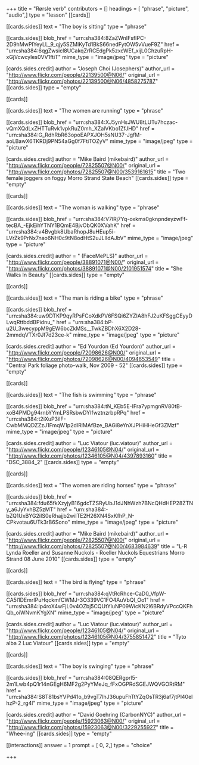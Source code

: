 +++
title = "Rørsle verb"
contributors = []
headings = [ "phrase", "picture", "audio",]
type = "lesson"
[[cards]]

[[cards.sides]]
text = "The boy is sitting"
type = "phrase"

[[cards.sides]]
blob_href = "urn:sha384:8ZaZWnIFsfIPC-2D9hMwPIYeyLL_9_qjy5SZMlKyTd1BkS66nedFytOW5vVueF9Z"
href = "urn:sha384:6qgZwsicl8UCakqZrRCEdgPk5zxcWEf_xijL0ChzuRpH-xGjVcwcyles0VV1ftiT"
mime_type = "image/jpeg"
type = "picture"

[cards.sides.credit]
author = "Joseph Choi (Josephers)"
author_url = "http://www.flickr.com/people/22139500@N06/"
original_url = "http://www.flickr.com/photos/22139500@N06/4858275787"
[[cards.sides]]
type = "empty"

[[cards]]

[[cards.sides]]
text = "The women are running"
type = "phrase"

[[cards.sides]]
blob_href = "urn:sha384:XJ5ynHsJWU8tLUTu7hczac-vQmXQdLxZHTTuRvk1vpkRuZ0mh_XZalVKbo1ZfJHD"
href = "urn:sha384:G_RdhRbR63opoEAPXJOH5sNU37-JgfM-aoLBawX6TKRDj9PN54aGg0f7FtiTOZyV"
mime_type = "image/jpeg"
type = "picture"

[cards.sides.credit]
author = "Mike Baird (mikebaird)"
author_url = "http://www.flickr.com/people/72825507@N00/"
original_url = "http://www.flickr.com/photos/72825507@N00/3539161615"
title = "Two female joggers on foggy Morro Strand State Beach"
[[cards.sides]]
type = "empty"

[[cards]]

[[cards.sides]]
text = "The woman is walking"
type = "phrase"

[[cards.sides]]
blob_href = "urn:sha384:V7lRj7Yq-oxkms0gknpndeyzwFf-tecBA_-EjkEihYTNY1BQmE4BjvObQK0XVahK"
href = "urn:sha384:v4Bvgbk8UbaRhopJ8uHEup5i-LVrZk9PrNx7nao6NH0c9tN8odHtS2uJLIIdAJbV"
mime_type = "image/jpeg"
type = "picture"

[cards.sides.credit]
author = " (FaceMePLS)"
author_url = "http://www.flickr.com/people/38891071@N00/"
original_url = "http://www.flickr.com/photos/38891071@N00/2101951574"
title = "She Walks In Beauty"
[[cards.sides]]
type = "empty"

[[cards]]

[[cards.sides]]
text = "The man is riding a bike"
type = "phrase"

[[cards.sides]]
blob_href = "urn:sha384:uw9DTKP9qyRPsFCoXdkPV6FSQi6ZYZIA8hFJ2uKFSggCEyyDLwqRttbddBPidnu_"
href = "urn:sha384:bP-u2U_3wecyppM9gEW6bcZkMSs__TwkZBDhX6X2D28-2mmdqVTXr0Jf7d23ce-k"
mime_type = "image/jpeg"
type = "picture"

[cards.sides.credit]
author = "Ed Yourdon (Ed Yourdon)"
author_url = "http://www.flickr.com/people/72098626@N00/"
original_url = "http://www.flickr.com/photos/72098626@N00/4094653549"
title = "Central Park foliage photo-walk, Nov 2009 - 52"
[[cards.sides]]
type = "empty"

[[cards]]

[[cards.sides]]
text = "The fish is swimming"
type = "phrase"

[[cards.sides]]
blob_href = "urn:sha384:tN_KEb5E-IFra7ypmgnRV80tB-xoB4PMDg94rnbYYmLPSRsbwDYIfwztnzrbpRPq"
href = "urn:sha384:t2iXuP3iIF-CwbMMQDZZzJ1FmqW1p2dIRlMAfBze_BAGi8eYnXJPHiHHeGf3ZMzf"
mime_type = "image/jpeg"
type = "picture"

[cards.sides.credit]
author = "Luc Viatour (luc.viatour)"
author_url = "http://www.flickr.com/people/12346105@N04/"
original_url = "http://www.flickr.com/photos/12346105@N04/4397893160"
title = "DSC_3884_2"
[[cards.sides]]
type = "empty"

[[cards]]

[[cards.sides]]
text = "The women are riding horses"
type = "phrase"

[[cards.sides]]
blob_href = "urn:sha384:fdu65fkXzyjyB16gdcTZSRyUbJ1dJNhWzh7BNcQHdHEP28ZTNy_a6JyYxhBZ5zMT"
href = "urn:sha384:-bZQ1UxBYG2iIS0eRhajjb2wilTE2H26XN4SxKfhP_N-CPkvotau6UTk3rB6Sono"
mime_type = "image/jpeg"
type = "picture"

[cards.sides.credit]
author = "Mike Baird (mikebaird)"
author_url = "http://www.flickr.com/people/72825507@N00/"
original_url = "http://www.flickr.com/photos/72825507@N00/4683984639"
title = "L-R Lynda Roeller and Susanne Nuckols - Roeller Nuckols Equestrians Morro Strand 08 June 2010"
[[cards.sides]]
type = "empty"

[[cards]]

[[cards.sides]]
text = "The bird is flying"
type = "phrase"

[[cards.sides]]
blob_href = "urn:sha384:qVtRcRhce-CaD0_VfpW-CA5l1DEmrIPuHqckmfCWMJ-3O339VC1FO4AuVbQl_Oo1"
href = "urn:sha384:ip4roX4wFjL0v4OZbj5CQUtYluNP09WicKN2l6BRdyVPccQKFhQb_oiWNvmKYgXN"
mime_type = "image/jpeg"
type = "picture"

[cards.sides.credit]
author = "Luc Viatour (luc.viatour)"
author_url = "http://www.flickr.com/people/12346105@N04/"
original_url = "http://www.flickr.com/photos/12346105@N04/3755851472"
title = "Tyto alba 2 Luc Viatour"
[[cards.sides]]
type = "empty"

[[cards]]

[[cards.sides]]
text = "The boy is swinging"
type = "phrase"

[[cards.sides]]
blob_href = "urn:sha384:08QERgprl5-2m1Lwb4pQ1r14nGEgH6MF2g2PyYMeJq_fFxOGPRdSGEJWQVGORtRM"
href = "urn:sha384:S8T81bsYVPd41o_b9vgT7lhJ36upuFhTtYZqOsTR3j6af7jtPl40elhzP-2_rg4l"
mime_type = "image/jpeg"
type = "picture"

[cards.sides.credit]
author = "David Goehring (CarbonNYC)"
author_url = "http://www.flickr.com/people/15923063@N00/"
original_url = "http://www.flickr.com/photos/15923063@N00/3229255927"
title = "Whee-ing"
[[cards.sides]]
type = "empty"

[[interactions]]
answer = 1
prompt = [ 0, 2,]
type = "choice"

+++
